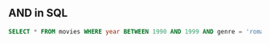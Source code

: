 ## AND in SQL
```SQL
SELECT * FROM movies WHERE year BETWEEN 1990 AND 1999 AND genre = 'romance';
```